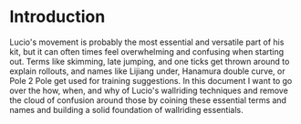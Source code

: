 # Introduction

Lucio's movement is probably the most essential and versatile part of his kit, 
but it can often times feel overwhelming and confusing when starting out. 
Terms like skimming, late jumping, and one ticks get thrown around to explain rollouts, 
and names like Lijiang under, Hanamura double curve, 
or Pole 2 Pole get used for training suggestions. 
In this document I want to go over the how, when, and why of Lucio's wallriding techniques 
and remove the cloud of confusion around those by coining these essential terms and names 
and building a solid foundation of wallriding essentials.